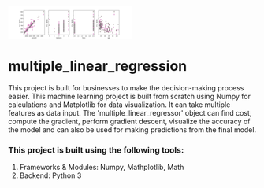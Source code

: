 <img align="middle" width="250" alt="demo two" src="https://github.com/SrimanPolusani/multiple_linear_regression/blob/master/mlg_zs.png?raw=true">
<h1>multiple_linear_regression</h1>
<p>This project is built for businesses to make the decision-making process easier. This machine learning project is built from scratch using Numpy for calculations and Matplotlib for data visualization. It can take multiple features as data input. The 'multiple_linear_regressor' object can find cost, compute the gradient, perform gradient descent, visualize the accuracy of the model and can also be used for making predictions from the final model.</p>
<h3>This project is built using the following tools:</h3>
<ol>
  <li>Frameworks & Modules: Numpy, Mathplotlib, Math</li>
  <li>Backend: Python 3</li>
</ol>

